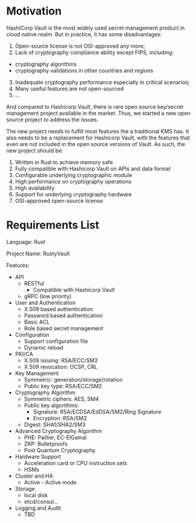 # Motivation

HashiCorp Vault is the most widely used secret management product in cloud native realm. But in practice, it has some disadvantages:

1. Open-source license is not OSI-approved any more;
2. Lack of cryptography compliance ability except FIPS, including:
  * cryptography algorithms
  * cryptography validations in other countries and regions
3. Inadequate cryptography performance especially in  critical scenarios;
4. Many useful features are not open-sourced
5. ...

And compared to Hashicorp Vault, there is rare open source key/secret management project available in the market. Thus, we started a new open source project to address the issues.

The new project needs to fulfill most features the a traditional KMS has. It also needs to be a replacement for Hashicorp Vault, with the features that even are not included in the open source versions of Vault. As such, the new project should be:

1. Written in Rust to achieve memory safe
2. Fully compatible with Hashicorp Vault on APIs and data format
3. Configurable underlying cryptographic module
4. High performance on cryptography operations
5. High availability
6. Support for underlying cryptography hardware
7. OSI-approved open-source license

# Requirements List

Language: Rust

Project Name: RustyVault

Features:

* API
  * RESTful
     * Compatible with Hashicorp Vault
  * gRPC (low priority)
* User and Authentication
  * X.509 based authentication
  * Password based authentication
  * Basic ACL
  * Role based secret management
* Configuration
  * Support configuration file
  * Dynamic reload
* PKI/CA
  * X.509 issuing: RSA/ECC/SM2
  * X.509 revocation: OCSP, CRL
* Key Management
  * Symmetric: generation/storage/rotation
  * Public key type: RSA/ECC/SM2
* Cryptography Algorithm
  * Symmetric ciphers: AES, SM4
  * Public key algorithms:
      * Signature: RSA/ECDSA/EdDSA/SM2/Ring Signature
      * Encryption: RSA/SM2
  * Digest: SHA1/SHA2/SM3
* Advanced Cryptography Algorithm
  * PHE: Paillier, EC-ElGamal
  * ZKP: Bulletproofs
  * Post Quantum Cryptography
* Hardware Support
  * Acceleration card or CPU instruction sets
  * HSMs
* Cluster and HA
  * Active - Active mode
* Storage
  * local disk
  * etcd/consul...
* Logging and Audit
  * TBD
